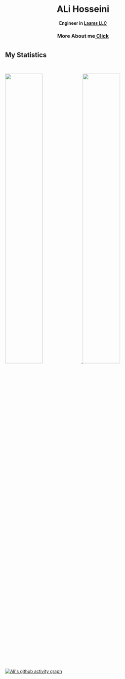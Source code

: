
<h1 align='center'>ALi Hosseini <h4 align='center'>Engineer in <a href="https://laams.io">Laams LLC</a>  <h3 align='center'>More About me<a href="https://real-ali.github.io"> Click</a></h3></h4><h1>

 

## My Statistics

<br/>
<p align="left">
  <a href="https://github.com/real-ali/">
  <img width="49%" src="https://github-readme-stats.vercel.app/api?username=real-ali&show_icons=true&theme=gruvbox&hide_border=true" />
    <img width="49%" src="https://github-readme-streak-stats.herokuapp.com/?user=real-ali&theme=gruvbox&hide_border=true" />
  </a>
</p>

[![Ali's github activity graph](https://github-readme-activity-graph.cyclic.app/graph?username=real-ali&theme=github-compact&area=true)](https://github.com/real-ali)
